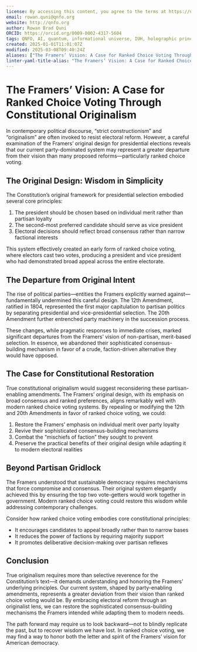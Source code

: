 ```yaml
---
license: By accessing this content, you agree to the terms at https://qnfo.org/LICENSE
email: rowan.quni@qnfo.org
website: http://qnfo.org
author: Rowan Brad Quni
ORCID: https://orcid.org/0009-0002-4317-5604
tags: QNFO, AI, quantum, informational universe, IUH, holographic principle
created: 2025-01-01T11:01:07Z
modified: 2025-03-08T09:40:24Z
aliases: ["The Framers’ Vision: A Case for Ranked Choice Voting Through Constitutional Originalism"]
linter-yaml-title-alias: "The Framers’ Vision: A Case for Ranked Choice Voting Through Constitutional Originalism"
---
```


# The Framers’ Vision: A Case for Ranked Choice Voting Through Constitutional Originalism

In contemporary political discourse, “strict constructionism” and “originalism” are often invoked to resist electoral reform. However, a careful examination of the Framers’ original design for presidential elections reveals that our current party-dominated system may represent a greater departure from their vision than many proposed reforms—particularly ranked choice voting.

## The Original Design: Wisdom in Simplicity

The Constitution’s original framework for presidential selection embodied several core principles:
1. The president should be chosen based on individual merit rather than partisan loyalty
2. The second-most preferred candidate should serve as vice president
3. Electoral decisions should reflect broad consensus rather than narrow factional interests

This system effectively created an early form of ranked choice voting, where electors cast two votes, producing a president and vice president who had demonstrated broad appeal across the entire electorate.

## The Departure from Original Intent

The rise of political parties—entities the Framers explicitly warned against—fundamentally undermined this careful design. The 12th Amendment, ratified in 1804, represented the first major capitulation to partisan politics by separating presidential and vice-presidential selection. The 20th Amendment further entrenched party machinery in the succession process.

These changes, while pragmatic responses to immediate crises, marked significant departures from the Framers’ vision of non-partisan, merit-based selection. In essence, we abandoned their sophisticated consensus-building mechanism in favor of a crude, faction-driven alternative they would have opposed.

## The Case for Constitutional Restoration

True constitutional originalism would suggest reconsidering these partisan-enabling amendments. The Framers’ original design, with its emphasis on broad consensus and ranked preferences, aligns remarkably well with modern ranked choice voting systems. By repealing or modifying the 12th and 20th Amendments in favor of ranked choice voting, we could:

1. Restore the Framers’ emphasis on individual merit over party loyalty
2. Revive their sophisticated consensus-building mechanisms
3. Combat the “mischiefs of faction” they sought to prevent
4. Preserve the practical benefits of their original design while adapting it to modern electoral realities

## Beyond Partisan Gridlock

The Framers understood that sustainable democracy requires mechanisms that force compromise and consensus. Their original system elegantly achieved this by ensuring the top two vote-getters would work together in government. Modern ranked choice voting could restore this wisdom while addressing contemporary challenges.

Consider how ranked choice voting embodies core constitutional principles:
- It encourages candidates to appeal broadly rather than to narrow bases
- It reduces the power of factions by requiring majority support
- It promotes deliberative decision-making over partisan reflexes

## Conclusion

True originalism requires more than selective reverence for the Constitution’s text—it demands understanding and honoring the Framers’ underlying principles. Our current system, shaped by party-enabling amendments, represents a greater deviation from their vision than ranked choice voting would be. By embracing electoral reform through an originalist lens, we can restore the sophisticated consensus-building mechanisms the Framers intended while adapting them to modern needs.

The path forward may require us to look backward—not to blindly replicate the past, but to recover wisdom we have lost. In ranked choice voting, we may find a way to honor both the letter and spirit of the Framers’ vision for American democracy.
